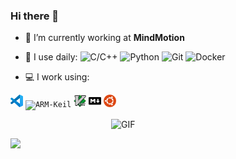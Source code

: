 ### Hi there 👋

<!--
**ChenDudo/ChenDuDo** is a ✨ _special_ ✨ repository because its `README.md` (this file) appears on your GitHub profile.

Here are some ideas to get you started:
-->

- 🏢 I’m currently working at **MindMotion**
- 🚀 I use daily:
  ![C/C++](https://img.shields.io/badge/-C/C++-orange?style=plastic&logo=C/C++)
  ![Python](https://img.shields.io/badge/-Python-8fcfd1?style=plastic&logo=Python) 
  ![Git](https://img.shields.io/badge/-Git-yellow?style=plastic&logo=Git) 
  ![Docker](https://img.shields.io/badge/-Docker-green?style=plastic&logo=Docker) 
  
 - 💻 I work using:
<!--  ![VS Code](https://img.shields.io/badge/-VS%20Code-007ACC?style=plastic&logo=visual-studio-code) -->
  <code><img height="20" src="https://raw.githubusercontent.com/github/explore/80688e429a7d4ef2fca1e82350fe8e3517d3494d/topics/visual-studio-code/visual-studio-code.png" alt="VSCode" title="VSCode"></code>
  <code><img height="20" src="https://user-images.githubusercontent.com/29084184/128668555-59d96329-2e64-4370-bfdc-89bf7a12aea8.png" alt="ARM-Keil" title="ARM-Keil"></code>
  <code><img height="20" src="https://raw.githubusercontent.com/github/explore/80688e429a7d4ef2fca1e82350fe8e3517d3494d/topics/vim/vim.png" alt="Vim" title="Vim"></code>
  <code><img height="20" src="https://raw.githubusercontent.com/github/explore/80688e429a7d4ef2fca1e82350fe8e3517d3494d/topics/markdown/markdown.png" alt="Markdown" title="MarkDown"></code>
  <code><img height="20" src="https://raw.githubusercontent.com/github/explore/80688e429a7d4ef2fca1e82350fe8e3517d3494d/topics/ubuntu/ubuntu.png" alt="Ubuntu" title="Ubuntu"></code>

<img align="right" alt="GIF" src="https://github.com/abhisheknaiidu/abhisheknaiidu/blob/master/code.gif?raw=true" width="343" height="220" title="Rush"> &nbsp;&nbsp;&nbsp;&nbsp;

 <!-- 
- 🔭 I’m currently working at
- 🌱 I’m currently learning
- 📫 How to reach me:
- 👯 I’m looking to collaborate on ...
- 🤔 I’m looking for help with ...
- 💬 Ask me about ...
- 📫 How to reach me: ...
- 😄 Pronouns: ...
- ⚡ Fun fact: ...
-->

![](https://github-readme-stats.vercel.app/api?username=mayandev)
<!-- ![](https://github-readme-stats.vercel.app/api?username=mayandev&theme=dark) -->

